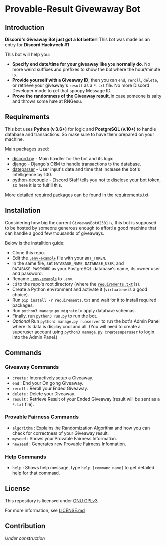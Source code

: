 # Provable-Result Givewaway Bot
## Introduction
**Discord's Giveaway Bot just got a lot better!**
This bot was made as an entry for **Discord Hackweek #1**

This bot will help you:
- **Specify end date/time for your giveaway like you normally do**. No more weird suffixes and prefixes to show the bot where the hour/minute is.
- **Provide yourself with a Giveaway ID**, then you can `end`, `reroll`, `delete`, or retrieve your giveaway's `result` as a `*.txt` file. No more Discord Developer mode to get that spoopy Message ID.
- **Prove the randomness of the Giveaway result**, in case someone is salty and throws some hate at RNGesu.

## Requirements
This bot uses **Python (v.3.6+)** for logic and **PostgreSQL (v.10+)** to handle database and transactions. So make sure to have them prepared on your machine.

Main packages used:
- [discord.py](https://discordpy.readthedocs.io/en/latest/) - Main handler for the bot and its logic.
- [django](https://www.djangoproject.com/) - Django's ORM to handle transactions to the database.
- [dateparser](https://dateparser.readthedocs.io/en/latest/) - User input's date and time that increase the bot's Intelligence by 100.
- [python-decouple](https://github.com/henriquebastos/python-decouple/) - Discord Staff tells you not to disclose your bot token, so here it is to fulfill this.

More detailed required packages can be found in the [requirements.txt](requirements.txt)

## Installation
Considering how big the current `GiveawayBot#2381` is, this bot is supposed to be hosted by someone generous enough to afford a good machine that can handle a good few thousands of giveaways.

Below is the installtion guide:
- Clone this repo.
- Edit the [`.env-example`](.env-example) file with your `BOT_TOKEN`.
- In the same file, set `DATABASE_NAME`, `DATABASE_USER`, and `DATABASE_PASSWORD` as your PostgreSQL database's name, its owner user and password.
- Rename [`.env-example`](.env-example) to `.env`.
- `cd` to the repo's root directory (where the [`requirements.txt`](requirements.txt) is).
- Create a Python environment and activate it (`virtualenv` is a good choice).
- Run `pip install -r requirements.txt` and wait for it to install required packages.
- Run `python3 manage.py migrate` to apply database schemas.
- Finally, run `python3 run.py` to run the bot.
- *Optional* Run `python3 manage.py runserver` to run the bot's Admin Panel where its data is display cool and all. (You will need to create a superuser account using `python3 manage.py createsuperuser` to login into the Admin Panel.)

## Commands
### Giveaway Commands
- `create` : Interactively setup a Giveaway.
- `end` : End your On going Giveaway.
- `reroll` : Reroll your Ended Giveaway.
- `delete` : Delete your Giveaway.
- `result` : Retrieve Result of your Ended Giveaway (result will be sent as a `*.txt` file).

### Provable Fairness Commands
- `algorithm` : Explains the Randomization Algorithm and how you can check for correctness of your Giveaway result.
- `myseed` : Shows your Provable Fairness Information.
- `newseed` : Generates new Provable Fairness Information.

### Help Commands
- `help` : Shows help message, type `help [command name]` to get detailed help for that command.

## License
This repository is licensed under [GNU GPLv3](https://choosealicense.com/licenses/gpl-3.0/).

For more information, see [LICENSE.md](LICENSE.md)
## Contribution
*Under construction*
